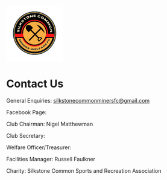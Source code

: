 <img src="silkstone common fc logo.png" 
     alt="logo"
     width="150" 
     height="150" />
     
# Contact Us

General Enquiries: silkstonecommonminersfc@gmail.com

Facebook Page:

Club Chairman: Nigel Matthewman

Club Secretary: 

Welfare Officer/Treasurer: 

Facilities Manager: Russell Faulkner

Charity: Silkstone Common Sports and Recreation Association


